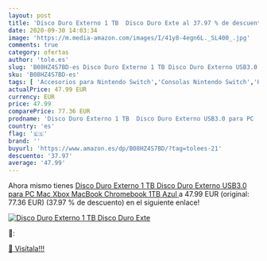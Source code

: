 ```yaml
---
layout: post
title: 'Disco Duro Externo 1 TB  Disco Duro Exte al 37.97 % de descuento'
date: 2020-09-30 14:03:34
image: 'https://m.media-amazon.com/images/I/41y8-4egn6L._SL400_.jpg'
comments: true
category: ofertas
author: 'tole.es'
slug: 'B08HZ4S7BD-es Disco Duro Externo 1 TB Disco Duro Externo USB3.0 para PC...'
sku: 'B08HZ4S7BD-es'
tags: [ 'Accesorios para Nintendo Switch','Consolas Nintendo Switch','Hardware y juegos para Nintendo Switch','Iluminación','Iluminación de ambiente de interior','Iluminación de interior','Iluminación decorativa y para usos específicos de interior','Juegos para Nintendo Switch','Mandos para Nintendo Switch','Videojuegos','xbox', ]
actualPrice: 47.99 EUR
currency: EUR
price: 47.99
comparePrice: 77.36 EUR
prodname: 'Disco Duro Externo 1 TB  Disco Duro Externo USB3.0 para PC  Mac Xbox  MacBook  Chromebook 1TB Azul '
country: 'es'
flag: '🇪🇸'
brand: ''
buyurl: 'https://www.amazon.es/dp/B08HZ4S7BD/?tag=tolees-21'
descuento: '37.97'
average: '47.99'
---
```


Ahora mismo tienes [Disco Duro Externo 1 TB  Disco Duro Externo USB3.0 para PC  Mac Xbox  MacBook  Chromebook 1TB Azul ](https://www.amazon.es/dp/B08HZ4S7BD/?tag=tolees-21) a 47.99 EUR (original: 77.36 EUR) (37.97 %  de descuento) en el siguiente enlace!

[![Disco Duro Externo 1 TB  Disco Duro Exte](https://m.media-amazon.com/images/I/41y8-4egn6L._SL400_.jpg)](https://www.amazon.es/dp/B08HZ4S7BD/?tag=tolees-21)

🔎:


[🛒 Visítala!!!](https://www.amazon.es/dp/B08HZ4S7BD/?tag=tolees-21)
